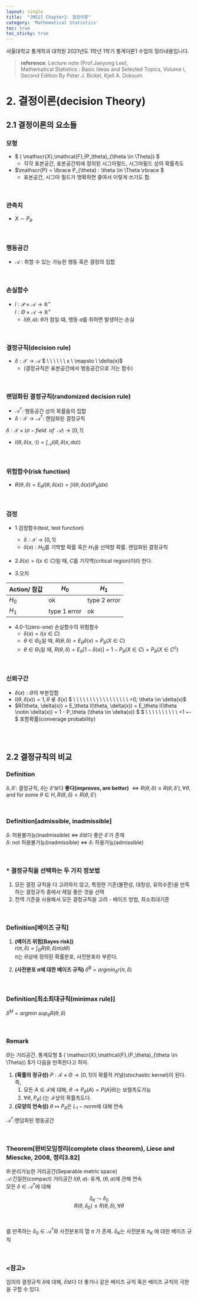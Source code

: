 ```yaml
---
layout: single
title:  "[MS2] Chapter2. 결정이론"
category: 'Mathematical Statistics'
toc: true
toc_sticky: true
---
```



서울대학교 통계학과 대학원 2021년도 1학년 1학기 통계이론1 수업의 정리내용입니다. <br/>
> **reference**: Lecture note (Prof.Jaeyong Lee),<br/> Mathematical Statistics : Basic Ideas and Selected Topics, Volume I, Second Edition By Peter J. Bickel, Kjell A. Doksum


# 2. 결정이론(decision Theory)

## 2.1 결정이론의 요소들

### 모형

* $ ( \mathscr{X},\mathcal{F},(P_\theta)_{\theta \in \Theta}) $ 
   - 각각 표본공간, 표본공간위에 정의된 시그마필드, 시그마필드 상의 확률측도
* $\mathscr{P} = \lbrace P_{\theta} : \theta \in \Theta \rbrace $ 
   - 표본공간, 시그마 필드가 명확하면 줄여서 이렇게 쓰기도 함.
<br/>

### 관측치
* $X \sim P_\theta$
<br/>

### 행동공간
* $\mathscr{A}$ : 취할 수 있는 가능한 행동 혹은 결정의 집합
<br/>

### 손실함수
* $l: \mathscr{P} \times \mathscr{A} \rightarrow \mathbb{R}^+$ <br/>
$l: \Theta \times \mathscr{A} \rightarrow \mathbb{R}^+$
   - $l(\theta,a)$: $\theta$가 참일 떄, 행동 $a$를 취하면 발생하는 손실

<br/>

### 결정규칙(decision rule)
* $\delta: \mathscr{X} \rightarrow \mathscr{A}$
$ \ \ \ \ \ \ x \ \mapsto  \ \delta(x)$
   - (결정규칙은 표본공간에서 행동공간으로 가는 함수)
<br/>

### 랜덤화된 결정규칙(randomized decision rule)
* $\mathscr{A}^*$: 행동공간 상의 확률들의 집합 <br/>
*  $\delta: \mathscr{X} \rightarrow \mathscr{A}^*$: 랜덤화된 결정규칙

$\delta : \mathscr{X} \times (\sigma-field ~~ of  ~~\mathscr{A}) \rightarrow [0,1]$ 


* $l(\theta, \delta(x, \cdot )) = \int_\mathscr{A}l(\theta, \delta(x,da))$

<br/>

### 위험함수(risk function)
* $R(\theta, \delta) = E_\theta l(\theta,\delta(x)) = \int l(\theta, \delta(x))P_\theta(dx)$

<br/>

### 검정
* 1.검정함수(test, test function)
   - $\delta: \mathscr{X} \rightarrow [0,1]$
   - $\delta(x) : H_0$를 기학할 확률 혹은 $H_1$을 선택할 확률. 랜덤화된 결정규칙

* 2.$\delta(x) = I(x \in C)$일 때, $C$를 기각역(critical region)이라 한다.

* 3.오차 <br/>



|Action/ 참값|$H_0$|$H_1$|
|-|-|-|
|$H_0$|ok|type 2 error|
|$H_1$|type 1 error|ok|


* 4.0-1(zero-one) 손실함수의 위험함수
   - $\delta(x) = I(x \in C)$
   - $\theta \in \Theta_0$일 때, $R(\theta, \delta) = E_\theta \delta(x) = P_\theta (X \in C)$
   - $\theta \in \Theta_1$일 때, $R(\theta, \delta) = E_\theta [1-\delta(x)] = 1 - P_\theta (X \in C) = P_\theta (X \in C^c)$


<br/>

### 신뢰구간
* $\delta(x) : \Theta$의 부분집합
* $l(\theta, \delta(x)) = 1 ,\theta \notin \delta(x)$
$ \ \ \ \ \ \ \ \ \ \ \ \ \ \ \ \ \  =0, \theta \in \delta(x)$
* $R(\theta, \delta(x)) = E_\theta l(\theta, \delta(x)) = E_\theta I(\theta \notin \delta(x)) = 1 - P_\theta (\theta \in \delta(x)) $
$ \ \ \ \ \ \ \ \ \ \ =1 ~- $  포함확률(converage probability)

<br/><br/>

## 2.2 결정규칙의 비교

### $\textbf{Definition}$
$\delta, \delta'$: 결정규칙, $\delta$는 $\delta'$보다 **좋다(improves, are better)**
$\Leftrightarrow R(\theta, \delta) \leqslant R(\theta, \delta'), \forall \theta$, and for some $\theta \in H, R(\theta, \delta) < R(\theta, \delta')$ 

<br/>

### $\textbf{Definition[admissible, inadmissible]}$
$\delta$: 허용불가능(inadmissible) $\Leftrightarrow$ $\delta$보다 좋은 $\delta'$가 존재 <br/> $\delta$: not 허용불가능(inadmissible) $\Leftrightarrow$ $\delta$: 허용가능(admissible)

<br/>

### * 결정규칙을 선택하는 두 가지 정보법
1. 모든 결정 규칙을 다 고려하지 않고, 특정한 기준(불편성, 대칭성, 유의수준)을 만족하는 결정규칙 중에서 제일 좋은 것을 선택
2. 전역 기준을 사용해서 모든 결정규칙을 고려 - 베이즈 방법, 최소최대기준

<br/>

### $\textbf{Definition[베이즈 규칙]}$
1. **(베이즈 위험[Bayes risk])** <br/>
$r(\pi, \delta) = \int_\Theta R(\theta,\delta)\pi(d\theta)$ <br/>
$\pi$는 $\Theta$상에 정의된 확률분포, 사전분포라 부른다.<br/>

2. **(사전분포 $\pi$에 대한 베이즈 규칙)** $\delta^B = argmin_\delta r(\pi, \delta)$

<br/>

### $\textbf{Definition[최소최대규칙(minimax rule)]}$
$\delta^M = argmin ~sup_\theta R(\theta, \delta)$

<br/>

### Remark

$\Theta$는 거리공간. 통계모형 $ ( \mathscr{X},\mathcal{F},(P_\theta)_{\theta \in \Theta}) $가 다음을 만족한다고 하자.
1. **(확률의 정규성)** $P:\mathcal{F} \times \Theta \rightarrow [0,1]$이 확률적 커널(stochastic kernel)이 된다. 즉,
   1) 모든 $A \in \mathcal{F}$에 대해, $\theta \rightarrow P_\theta(A) = P(A \vert \theta)$는 보렐측도가능
   2) $\forall \theta, ~ P_\theta(\cdot)$는 $\mathcal{F}$상의 확률측도다.
2. **(모양의 연속성)** $\theta \mapsto P_\theta$은 $L_1-norm$에 대해 연속 

$\mathscr{A}^*:$랜덤화된 행동공간

<br/>

### $\textbf{Theorem[완비모임정리(complete class theorem), Liese and Miescke, 2008, 정리3.82]}$
$\Theta$:분리가능한 거리공간(Separable metric space)<br/>
$\mathscr{A}:$긴밀한(compact) 거리공간
$l(\theta, a)$: 유계, $(\theta,a)$에 관해 연속<br/>
모든 $\delta \in \mathscr{A}^*$에 대해 

<center>


$\delta_K \leadsto \delta_0$ <br/>
$R(\theta, \delta_0) \leqslant R(\theta, \delta), \forall \theta$

</center>

<br/>

를 만족하는 $\delta_0 \in \mathscr{A}^*$와 사전분포의 열 $\pi$ 가 존재. $\delta_K$는 사전분포 $\pi_K$ 에 대한 베이즈 규칙


<br/>


### <참고>
임의의 결정규칙 $\delta$에 대해, $\delta$보다 더 좋거나 같은 베이즈 규칙 혹은 베이즈 규칙의 극한을 구할 수 있다.



   


 


